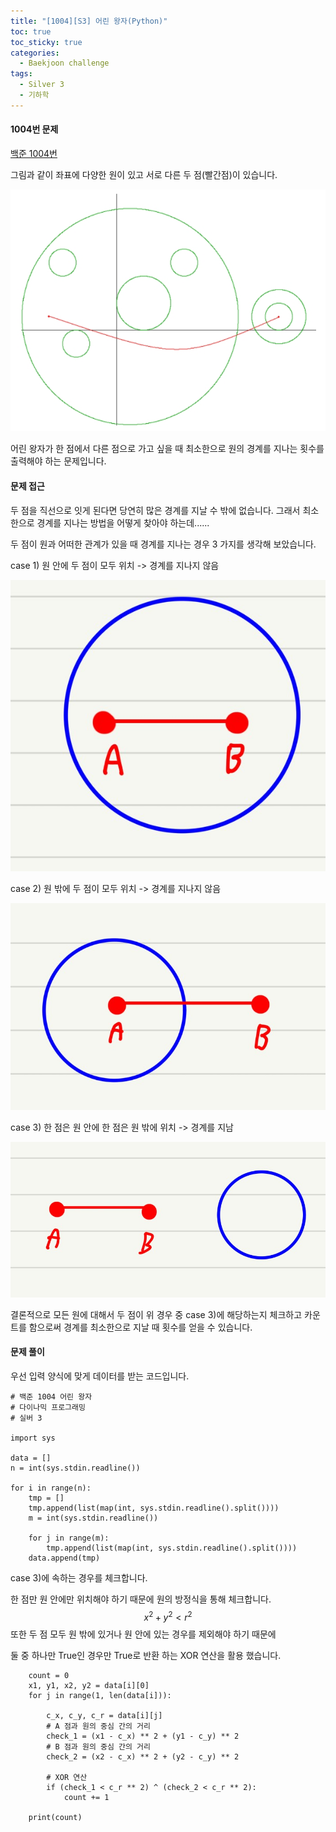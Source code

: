 ```yaml
---
title: "[1004][S3] 어린 왕자(Python)"
toc: true
toc_sticky: true
categories:
  - Baekjoon challenge
tags:
  - Silver 3
  - 기하학
---
```


#### 1004번 문제

[백준 1004번](https://www.acmicpc.net/problem/1004)

그림과 같이 좌표에 다양한 원이 있고 서로 다른 두 점(빨간점)이 있습니다. 

![](https://github.com/Jihackstory/Jihackstory.github.io/blob/main/assets/images/BJ_1004_1.jpg?raw=true)

어린 왕자가 한 점에서 다른 점으로 가고 싶을 때 최소한으로 원의 경계를 지나는 횟수를 출력해야 하는 문제입니다.

#### 문제 접근

두 점을 직선으로 잇게 된다면 당연히 많은 경계를 지날 수 밖에 없습니다. 그래서 최소한으로 경계를 지나는 방법을 어떻게 찾아야 하는데......

두 점이 원과 어떠한 관계가 있을 때 경계를 지나는 경우 3 가지를 생각해 보았습니다.

case 1) 원 안에 두 점이 모두 위치 -> 경계를 지나지 않음

![](https://github.com/Jihackstory/Jihackstory.github.io/blob/main/assets/images/BJ_1004_2.jpg?raw=true)



case 2) 원 밖에 두 점이 모두 위치 -> 경계를 지나지 않음

![](https://github.com/Jihackstory/Jihackstory.github.io/blob/main/assets/images/BJ_1004_3.jpg?raw=true)



case 3) 한 점은 원 안에 한 점은 원 밖에 위치 -> 경계를 지남

![](https://github.com/Jihackstory/Jihackstory.github.io/blob/main/assets/images/BJ_1004_4.jpg?raw=true)



결론적으로 모든 원에 대해서 두 점이 위 경우 중 case 3)에 해당하는지 체크하고 카운트를 함으로써 경계를 최소한으로 지날 때 횟수를 얻을 수 있습니다.



#### 문제 풀이



우선 입력 양식에 맞게 데이터를 받는 코드입니다.

```
# 백준 1004 어린 왕자
# 다이나믹 프로그래밍
# 실버 3

import sys

data = []
n = int(sys.stdin.readline())

for i in range(n):
    tmp = []
    tmp.append(list(map(int, sys.stdin.readline().split())))
    m = int(sys.stdin.readline())

    for j in range(m):
        tmp.append(list(map(int, sys.stdin.readline().split())))
    data.append(tmp)

```



case 3)에 속하는 경우를 체크합니다.

한 점만 원 안에만 위치해야 하기 때문에 원의 방정식을 통해 체크합니다.
$$
x^2+y^2 < r^2
$$
또한 두 점 모두 원 밖에 있거나 원 안에 있는 경우를 제외해야 하기 때문에 

둘 중 하나만 True인 경우만 True로 반환 하는 XOR 연산을 활용 했습니다.

```
    count = 0
    x1, y1, x2, y2 = data[i][0]
    for j in range(1, len(data[i])):

        c_x, c_y, c_r = data[i][j]
        # A 점과 원의 중심 간의 거리
        check_1 = (x1 - c_x) ** 2 + (y1 - c_y) ** 2
        # B 점과 원의 중심 간의 거리
        check_2 = (x2 - c_x) ** 2 + (y2 - c_y) ** 2
		
        # XOR 연산
        if (check_1 < c_r ** 2) ^ (check_2 < c_r ** 2):
            count += 1

    print(count)
```